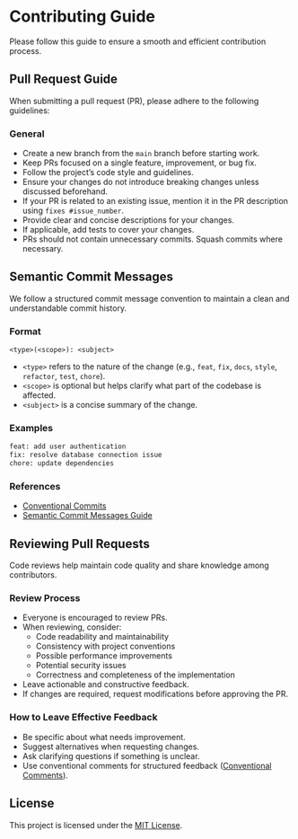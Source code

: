 # Contributing Guide

Please follow this guide to ensure a smooth and efficient contribution process.

## Pull Request Guide

When submitting a pull request (PR), please adhere to the following guidelines:

### General

- Create a new branch from the `main` branch before starting work.
- Keep PRs focused on a single feature, improvement, or bug fix.
- Follow the project’s code style and guidelines.
- Ensure your changes do not introduce breaking changes unless discussed beforehand.
- If your PR is related to an existing issue, mention it in the PR description using `fixes #issue_number`.
- Provide clear and concise descriptions for your changes.
- If applicable, add tests to cover your changes.
- PRs should not contain unnecessary commits. Squash commits where necessary.

## Semantic Commit Messages

We follow a structured commit message convention to maintain a clean and understandable commit history.

### Format

```
<type>(<scope>): <subject>
```

- `<type>` refers to the nature of the change (e.g., `feat`, `fix`, `docs`, `style`, `refactor`, `test`, `chore`).
- `<scope>` is optional but helps clarify what part of the codebase is affected.
- `<subject>` is a concise summary of the change.

### Examples

```txt
feat: add user authentication
fix: resolve database connection issue
chore: update dependencies
```

### References

- [Conventional Commits](https://www.conventionalcommits.org/)
- [Semantic Commit Messages Guide](https://gist.github.com/joshbuchea/6f47e86d2510bce28f8e7f42ae84c716)

## Reviewing Pull Requests

Code reviews help maintain code quality and share knowledge among contributors.

### Review Process

- Everyone is encouraged to review PRs.
- When reviewing, consider:
  - Code readability and maintainability
  - Consistency with project conventions
  - Possible performance improvements
  - Potential security issues
  - Correctness and completeness of the implementation
- Leave actionable and constructive feedback.
- If changes are required, request modifications before approving the PR.

### How to Leave Effective Feedback

- Be specific about what needs improvement.
- Suggest alternatives when requesting changes.
- Ask clarifying questions if something is unclear.
- Use conventional comments for structured feedback ([Conventional Comments](https://conventionalcomments.org/)).

## License

This project is licensed under the [MIT License](LICENSE).